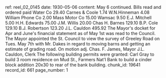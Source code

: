 ref: reel_02_0145
date: 1930-05-06
content: May 6 continued. Bills read and ordered paid Water Co 29.40 Carnes & Coole 1.74 W.N.Hinneman 4.08 William Phone Co 2.00 Mass Motor Co 15.00 Wamsac 9.50 E.J. Mitchell 5.00 H.H. Edwards 75.00 J.M. Willis 20.00 Chas H. Barnes 129.10 B.P. Cole 129.10 B.J. Robertson 123.20 J.L. Cauldon 495.92 The Mayor's docket for Apr and June's financial statement as of May 1st was read to the Council. The Mayor appointed the St. Council to view the survey of Greeley Road on Tues. May 7th with Mr. Dakes in regard to moving barns and getting an estimate of grading road. On motion adj. Chas. F. James, Mayor J.L. Cauldon, Clerk The following building permits were granted: Carl Gray to build 3 room residence on Mud St., Farmers Nat'l Bank to build a cinder block addition 20x30 to rear of the bank building.
chunk_id: 19641
record_id: 661
page_number: 1

